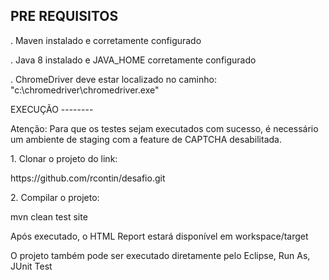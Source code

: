 PRE REQUISITOS
--------------
<p>. Maven instalado e corretamente configurado
<p>. Java 8 instalado e JAVA_HOME corretamente configurado<br>
<p>. ChromeDriver deve estar localizado no caminho: "c:\chromedriver\chromedriver.exe"
<p>
EXECUÇÃO
--------
<p>Atenção: Para que os testes sejam executados com sucesso, é necessário um ambiente de staging com a feature de CAPTCHA desabilitada.
<p>
<p>1. Clonar o projeto do link:
<p><tab>		https://github.com/rcontin/desafio.git
<p>
<p>2. Compilar o projeto:
<p><tab>		mvn clean test site
<p>
<p>Após executado, o HTML Report estará disponível em workspace/target
<p>
<p>O projeto também pode ser executado diretamente pelo Eclipse, Run As, JUnit Test
